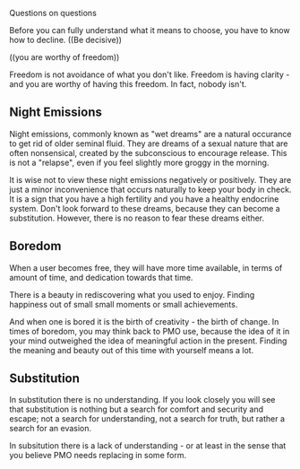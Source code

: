Questions on questions

Before you can fully understand what it means to choose, you have to know how to decline. ((Be decisive))

((you are worthy of freedom))

Freedom is not avoidance of what you don't like. Freedom is having clarity - and you are worthy of having this freedom. In fact, nobody isn't.

## Night Emissions

Night emissions, commonly known as "wet dreams" are a natural occurance to get rid of older seminal fluid. They are dreams of a sexual nature that are often nonsensical, created by the subconscious to encourage release. This is not a "relapse", even if you feel slightly more groggy in the morning.

It is wise not to view these night emissions negatively or positively. They are just a minor inconvenience that occurs naturally to keep your body in check. It is a sign that you have a high fertility and you have a healthy endocrine system. Don't look forward to these dreams, because they can become a substitution. However, there is no reason to fear these dreams either. 

## Boredom

When a user becomes free, they will have more time available, in terms of amount of time, and dedication towards that time.

There is a beauty in rediscovering what you used to enjoy. Finding happiness out of small small moments or small achievements.

And when one is bored it is the birth of creativity - the birth of change. In times of boredom, you may think back to PMO use, because the idea of it in your mind outweighed the idea of meaningful action in the present. Finding the meaning and beauty out of this time with yourself means a lot.

## Substitution

In substitution there is no understanding. If you look closely you will see that substitution is nothing but a search for comfort and security and escape; not a search for understanding, not a search for truth, but rather a search for an evasion.

In subsitution there is a lack of understanding - or at least in the sense that you believe PMO needs replacing in some form.